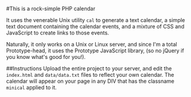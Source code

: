 #This is a rock-simple PHP calendar

It uses the venerable Unix utility `cal` to generate a text calendar, a simple text document containing the calendar events, and a mixture of CSS and JavaScript to create links to those events.

Naturally, it only works on a Unix or Linux server, and since I'm a total Prototype-head, it uses the Prototype JavaScript library, (so no jQuery if you know what's good for you!).

##Instructions
Upload the entire project to your server, and edit the `index.html` and `data/data.txt` files to reflect your own calendar. The calendar will appear on your page in any DIV that has the classname `minical` applied to it.